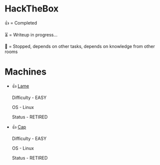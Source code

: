 # HackTheBox


👍 = Completed

⏳ = Writeup in progress...

🔴 = Stopped, depends on other tasks, depends on knowledge from other rooms

# Machines
- 👍 [Lame](Lame/README.md)

    Difficulty - EASY

    OS - Linux

    Status - RETIRED


- 👍 [Cap](Cap/README.md)

    Difficulty - EASY

    OS - Linux

    Status - RETIRED
